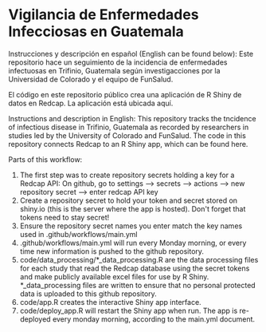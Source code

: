 # Vigilancia de Enfermedades Infecciosas en Guatemala

Instrucciones y descripción en español (English can be found below): Este repositorio hace un seguimiento de la incidencia de enfermedades infectuosas en Trifinio, Guatemala según investigacciones por la Universidad de Colorado y el equipo de FunSalud.

El código en este repositorio público crea una aplicación de R Shiny de datos en Redcap. La aplicación está ubicada aquí.

Instructions and description in English: This repository tracks the tncidence of infectious disease in Trifinio, Guatemala as recorded by researchers in studies led by the University of Colorado and FunSalud. The code in this repository connects Redcap to an R Shiny app, which can be found here.

Parts of this workflow:

1. The first step was to create repository secrets holding a key for a Redcap API: On github, go to settings --> secrets --> actions --> new repository secret --> enter redcap API key
2. Create a repository secret to hold your token and secret stored on shiny.io (this is the server where the app is hosted). Don't forget that tokens need to stay secret!
3. Ensure the repository secret names you enter match the key names used in .github/workflows/main.yml
4. .github/workflows/main.yml will run every Monday morning, or every time new information is pushed to the github repository.
5. code/data_processing/*_data_processing.R are the data processing files for each study that read the Redcap database using the secret tokens and make publicly available excel files for use by R Shiny. *_data_processing files are written to ensure that no personal protected data is uploaded to this github repository.
6. code/app.R creates the interactive Shiny app interface.
7. code/deploy_app.R will restart the Shiny app when run. The app is re-deployed every monday morning, according to the main.yml document.

